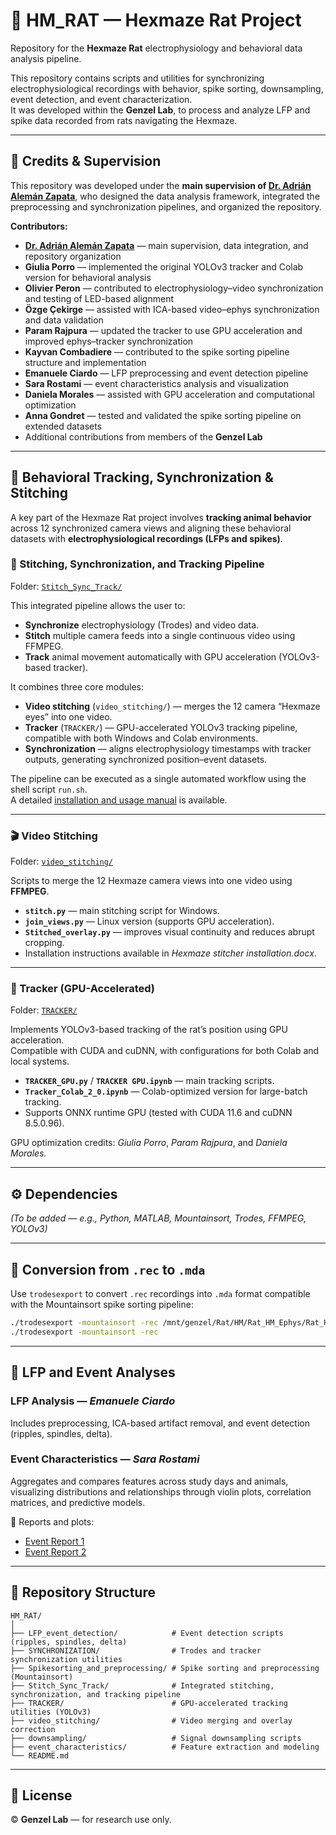 # 🧠 HM_RAT — Hexmaze Rat Project  
Repository for the **Hexmaze Rat** electrophysiology and behavioral data analysis pipeline.

This repository contains scripts and utilities for synchronizing electrophysiological recordings with behavior, spike sorting, downsampling, event detection, and event characterization.  
It was developed within the **Genzel Lab**, to process and analyze LFP and spike data recorded from rats navigating the Hexmaze.

---

## 👥 Credits & Supervision

This repository was developed under the **main supervision of [Dr. Adrián Alemán Zapata](https://github.com/Aleman-Z)**, who designed the data analysis framework, integrated the preprocessing and synchronization pipelines, and organized the repository.

**Contributors:**
- **[Dr. Adrián Alemán Zapata](https://github.com/Aleman-Z)** — main supervision, data integration, and repository organization  
- **Giulia Porro** — implemented the original YOLOv3 tracker and Colab version for behavioral analysis
- **Olivier Peron** — contributed to electrophysiology–video synchronization and testing of LED-based alignment
- **Özge Çekirge** — assisted with ICA-based video–ephys synchronization and data validation  
- **Param Rajpura** — updated the tracker to use GPU acceleration and improved ephys–tracker synchronization  
- **Kayvan Combadiere** — contributed to the spike sorting pipeline structure and implementation   
- **Emanuele Ciardo** — LFP preprocessing and event detection pipeline  
- **Sara Rostami** — event characteristics analysis and visualization  
- **Daniela Morales** — assisted with GPU acceleration and computational optimization  
- **Anna Gondret** — tested and validated the spike sorting pipeline on extended datasets  
- Additional contributions from members of the **Genzel Lab**

---

## 🎥 Behavioral Tracking, Synchronization & Stitching

A key part of the Hexmaze Rat project involves **tracking animal behavior** across 12 synchronized camera views and aligning these behavioral datasets with **electrophysiological recordings (LFPs and spikes)**.

### 🧩 Stitching, Synchronization, and Tracking Pipeline
Folder: [`Stitch_Sync_Track/`](./Stitch_Sync_Track)

This integrated pipeline allows the user to:
- **Synchronize** electrophysiology (Trodes) and video data.  
- **Stitch** multiple camera feeds into a single continuous video using FFMPEG.  
- **Track** animal movement automatically with GPU acceleration (YOLOv3-based tracker).  

It combines three core modules:
- **Video stitching** (`video_stitching/`) — merges the 12 camera “Hexmaze eyes” into one video.  
- **Tracker** (`TRACKER/`) — GPU-accelerated YOLOv3 tracking pipeline, compatible with both Windows and Colab environments.  
- **Synchronization** — aligns electrophysiology timestamps with tracker outputs, generating synchronized position–event datasets.

The pipeline can be executed as a single automated workflow using the shell script `run.sh`.  
A detailed [installation and usage manual](https://www.dropbox.com/scl/fi/j59wadyvigqzyv650okf3/Installation-and-Usage-Manual-for-HM-Stitch-Sync-Track.docx?rlkey=q5o6ppiv1xcbkq1w2v8oodvr18dl=0) is available.

---

### 🎬 Video Stitching
Folder: [`video_stitching/`](./video_stitching)

Scripts to merge the 12 Hexmaze camera views into one video using **FFMPEG**.

- **`stitch.py`** — main stitching script for Windows.  
- **`join_views.py`** — Linux version (supports GPU acceleration).  
- **`Stitched_overlay.py`** — improves visual continuity and reduces abrupt cropping.  
- Installation instructions available in *Hexmaze stitcher installation.docx*.

---

### 🧭 Tracker (GPU-Accelerated)
Folder: [`TRACKER/`](./TRACKER)

Implements YOLOv3-based tracking of the rat’s position using GPU acceleration.  
Compatible with CUDA and cuDNN, with configurations for both Colab and local systems.

- **`TRACKER_GPU.py`** / **`TRACKER GPU.ipynb`** — main tracking scripts.  
- **`Tracker_Colab_2_0.ipynb`** — Colab-optimized version for large-batch tracking.  
- Supports ONNX runtime GPU (tested with CUDA 11.6 and cuDNN 8.5.0.96).  

GPU optimization credits: *Giulia Porro*, *Param Rajpura*, and *Daniela Morales.*

---

## ⚙️ Dependencies  
*(To be added — e.g., Python, MATLAB, Mountainsort, Trodes, FFMPEG, YOLOv3)*

---

## 🔄 Conversion from `.rec` to `.mda`

Use `trodesexport` to convert `.rec` recordings into `.mda` format compatible with the Mountainsort spike sorting pipeline:

```bash
./trodesexport -mountainsort -rec /mnt/genzel/Rat/HM/Rat_HM_Ephys/Rat_HM_Ephys_Rat5_406576/Rat_HM_Ephys_Rat5_406576_20210614/Rat_Hm_Ephys_Rat5_406576_20210614_presleep/Rat_Hm_Ephys_Rat5_406576_20210614_presleep.rec -sortingmode 1
./trodesexport -mountainsort -rec
```

---

## 🧠 LFP and Event Analyses

### LFP Analysis — *Emanuele Ciardo*  
Includes preprocessing, ICA-based artifact removal, and event detection (ripples, spindles, delta).

### Event Characteristics — *Sara Rostami*  
Aggregates and compares features across study days and animals, visualizing distributions and relationships through violin plots, correlation matrices, and predictive models.

📄 Reports and plots:
- [Event Report 1](https://docs.google.com/document/d/1gvLbRoj9SJaflvzC6W12gw_GmWY8hxWR6e2fygoqZa0/edit#)  
- [Event Report 2](https://docs.google.com/document/d/1oe6Gip6X3RxoDDiwbFWX5XeOop_DhHowTUK5JEEMFok/edit#heading=h.2gazcsgmxkub)

---

## 📂 Repository Structure
```
HM_RAT/
│
├── LFP_event_detection/            # Event detection scripts (ripples, spindles, delta)
├── SYNCHRONIZATION/                # Trodes and tracker synchronization utilities
├── Spikesorting_and_preprocessing/ # Spike sorting and preprocessing (Mountainsort)
├── Stitch_Sync_Track/              # Integrated stitching, synchronization, and tracking pipeline
├── TRACKER/                        # GPU-accelerated tracking utilities (YOLOv3)
├── video_stitching/                # Video merging and overlay correction
├── downsampling/                   # Signal downsampling scripts
├── event_characteristics/          # Feature extraction and modeling
└── README.md
```

---

## 🧾 License  
© **Genzel Lab** — for research use only.  

